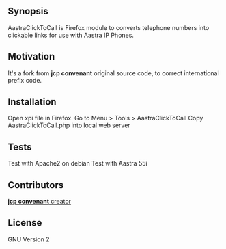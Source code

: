 ## Synopsis

AastraClickToCall is Firefox module to converts telephone numbers into clickable links for use with Aastra IP Phones. 

## Motivation

It's a fork from **jcp convenant** original source code, to correct international prefix code.

## Installation

Open xpi file in Firefox. Go to Menu > Tools > AastraClickToCall
Copy AastraClickToCall.php into local web server

## Tests

Test with Apache2 on debian
Test with Aastra 55i

## Contributors

[**jcp convenant** creator](https://addons.mozilla.org/fr/firefox/user/jisse44/)

## License

GNU Version 2 